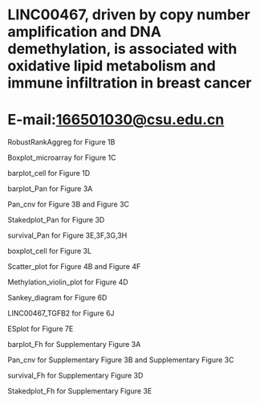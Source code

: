 # LINC00467, driven by copy number amplification and DNA demethylation, is associated with oxidative lipid metabolism and immune infiltration in breast cancer 
# E-mail:166501030@csu.edu.cn

RobustRankAggreg for Figure 1B

Boxplot_microarray for Figure 1C

barplot_cell for Figure 1D

barplot_Pan for Figure 3A

Pan_cnv for Figure 3B and Figure 3C

Stakedplot_Pan for Figure 3D

survival_Pan for Figure 3E,3F,3G,3H

boxplot_cell for Figure 3L

Scatter_plot for Figure 4B and Figure 4F


Methylation_violin_plot for Figure 4D


Sankey_diagram for Figure 6D

LINC00467_TGFB2 for Figure 6J

ESplot for Figure 7E





barplot_Fh for Supplementary Figure 3A

Pan_cnv for Supplementary Figure 3B and Supplementary Figure 3C

survival_Fh for Supplementary Figure 3D

Stakedplot_Fh for Supplementary Figure 3E

